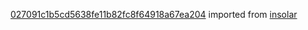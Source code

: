 [027091c1b5cd5638fe11b82fc8f64918a67ea204](https://github.com/insolar/insolar/commit/027091c1b5cd5638fe11b82fc8f64918a67ea204) imported from [insolar](https://github.com/insolar/insolar)
